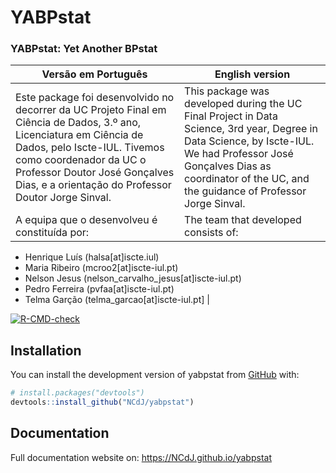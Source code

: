 <!-- README.md is generated from README.Rmd. Please edit that file -->



# YABPstat

### YABPstat: Yet Another BPstat

|           Versão em Português           |           English version           |
| --- | --- |
| Este package foi desenvolvido no decorrer da UC Projeto Final em Ciência de Dados, 3.º ano, Licenciatura em Ciência de Dados, pelo Iscte-IUL. Tivemos como coordenador da UC o Professor Doutor José Gonçalves Dias, e a orientação do Professor Doutor Jorge Sinval.| This package was developed during the UC Final Project in Data Science, 3rd year, Degree in Data Science, by Iscte-IUL. We had Professor José Gonçalves Dias as coordinator of the UC, and the guidance of Professor Jorge Sinval.|
|A equipa que o desenvolveu é constituída por: | The team that developed consists of: |

- Henrique Luís (halsa[at]iscte.iul) <br>
- Maria Ribeiro (mcroo2[at]iscte-iul.pt) <br>
- Nelson Jesus (nelson_carvalho_jesus[at]iscte-iul.pt) <br>
- Pedro Ferreira (pvfaa[at]iscte-iul.pt) <br>
- Telma Garção (telma_garcao[at]iscte-iul.pt] |

<!-- badges: start -->
[![R-CMD-check](https://github.com/NCdJ/yabpstat/actions/workflows/R-CMD-check.yaml/badge.svg)](https://github.com/NCdJ/yabpstat/actions/workflows/R-CMD-check.yaml)
<!-- badges: end -->



## Installation

You can install the development version of yabpstat from [GitHub](https://github.com/) with:

``` r
# install.packages("devtools")
devtools::install_github("NCdJ/yabpstat")
```

## Documentation

Full documentation website on: https://NCdJ.github.io/yabpstat
